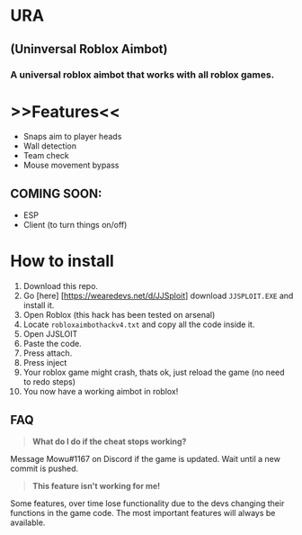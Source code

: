 # URA
## (Uninversal Roblox Aimbot)
### A universal roblox aimbot that works with all roblox games.

# >>Features<<
- Snaps aim to player heads 
- Wall detection
- Team check
- Mouse movement bypass
## COMING SOON:
- ESP
- Client (to turn things on/off)

# How to install
1. Download this repo. 
2. Go [here] [https://wearedevs.net/d/JJSploit] download `JJSPLOIT.EXE` and install it.
3. Open Roblox (this hack has been tested on arsenal)
4. Locate `robloxaimbothackv4.txt` and copy all the code inside it.
5. Open JJSLOIT
6. Paste the code. 
7. Press attach.
8. Press inject
9. Your roblox game might crash, thats ok, just reload the game (no need to redo steps)
10. You now have a working aimbot in roblox!

## FAQ

> **What do I do if the cheat stops working?**

Message Mowu#1167 on Discord if the game is updated. Wait until a new commit is pushed.

> **This feature isn't working for me!**

Some features, over time lose functionality due to the devs changing their functions in the game code. The most important features will always be available. 
